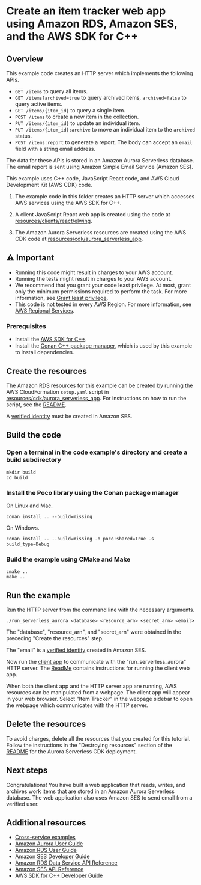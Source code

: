 
# Create an item tracker web app using Amazon RDS, Amazon SES, and the AWS SDK for C++

## Overview
This example code creates an HTTP server which implements the following APIs.
- `GET /items` to query all items.
- `GET /items?archived=true` to query archived items, `archived=false` to query active items.
- `GET /items/{item_id}` to query a single item. 
- `POST /items` to create a new item in the collection.
- `PUT /items/{item_id}` to update an individual item. 
- `PUT /items/{item_id}:archive` to move an individual item to the `archived` status.
- `POST /items:report` to generate a report. The body can accept an `email` field with a string email address.

The data for these APIs is stored in an Amazon Aurora Serverless database. The email report is sent using Amazon Simple Email Service (Amazon SES).

This example uses C++ code, JavaScript React code, and AWS Cloud Development Kit (AWS CDK) code.

1. The example code in this folder creates an HTTP server which accesses AWS services using the AWS SDK for C++. 

2. A client JavaScript React web app is created using the code at [resources/clients/react/elwing](../../../../resources/clients/react/elwing/).

3. The Amazon Aurora Serverless resources are created using the AWS CDK code at [resources/cdk/aurora_serverless_app](../../../../resources/cdk/aurora_serverless_app). 

## ⚠️ Important

* Running this code might result in charges to your AWS account. 
* Running the tests might result in charges to your AWS account.
*  We recommend that you grant your code least privilege. At most, grant only the minimum permissions required to perform the task. For more information, see [Grant least privilege](https://docs.aws.amazon.com/IAM/latest/UserGuide/best-practices.html#grant-least-privilege). 
* This code is not tested in every AWS Region. For more information, see [AWS Regional Services](https://aws.amazon.com/about-aws/global-infrastructure/regional-product-services).

### Prerequisites

* Install the [AWS SDK for C++](https://docs.aws.amazon.com/sdk-for-cpp/v1/developer-guide/getting-started.html).
* Install the [Conan C++ package manager](https://conan.io/), which is used by this example to install dependencies. 

## Create the resources 

The Amazon RDS resources for this example can be created by running the AWS CloudFormation
`setup.yaml` script in
[resources/cdk/aurora_serverless_app](../../../../resources/cdk/aurora_serverless_app).
For instructions on how to run the script, see the [README](../../../../resources/cdk/aurora_serverless_app/README.md).

A [verified identity](https://docs.aws.amazon.com/ses/latest/dg/verify-addresses-and-domains.html) must be created in Amazon SES.

## Build the code

### Open a terminal in the code example's directory and create a build subdirectory

`mkdir build`  
`cd build`

### Install the Poco library using the Conan package manager

On Linux and Mac.

`conan install .. --build=missing`

On Windows.

`conan install .. --build=missing -o poco:shared=True -s build_type=Debug`

### Build the example using CMake and Make

`cmake ..`  
`make ..`

## Run the example

Run the HTTP server from the command line with the necessary arguments.

`./run_serverless_aurora <database> <resource_arn> <secret_arn> <email>`

The "database", "resource_arn", and "secret_arn" were obtained in the preceding "Create the resources" step.

The "email" is a [verified identity](https://docs.aws.amazon.com/ses/latest/dg/verify-addresses-and-domains.html) created in Amazon SES.

Now run the [client app](../../../../resources/clients/react/elwing/) to communicate with the "run_serverless_aurora" HTTP server. The [ReadMe](../../../../resources/clients/react/elwing/README.md) contains instructions for running the client web app.

When both the client app and the HTTP server app are running, AWS resources can be manipulated from a webpage. The client app will appear in your web browser. Select "Item Tracker" in the webpage sidebar to open the webpage which communicates with the HTTP server.

## Delete the resources

To avoid charges, delete all the resources that you created for this tutorial.
Follow the instructions in the "Destroying resources" section of the [README](../../../../resources/cdk/aurora_serverless_app/README.md) for the Aurora Serverless CDK deployment.

## Next steps
Congratulations! You have built a web application that reads, writes, and archives
work items that are stored in an Amazon Aurora Serverless database. The web application also uses
Amazon SES to send email from a verified user.

## Additional resources
* [Cross-service examples](../README.md)
* [Amazon Aurora User Guide](https://docs.aws.amazon.com/AmazonRDS/latest/AuroraUserGuide/CHAP_AuroraOverview.html)
* [Amazon RDS User Guide](https://docs.aws.amazon.com/AmazonRDS/latest/UserGuide/Welcome.html)
* [Amazon SES Developer Guide](https://docs.aws.amazon.com/ses/latest/dg/Welcome.html)
* [Amazon RDS Data Service API Reference](https://docs.aws.amazon.com/rdsdataservice/latest/APIReference/Welcome.html)
* [Amazon SES API Reference](https://docs.aws.amazon.com/ses/latest/APIReference/Welcome.html)
* [AWS SDK for C++ Developer Guide](https://docs.aws.amazon.com/sdk-for-cpp/v1/developer-guide/welcome.html) 
